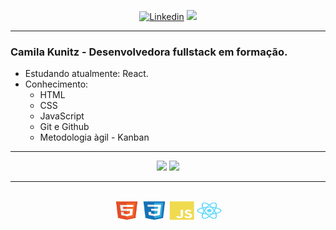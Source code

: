 <p align="center">
<a href="https://www.linkedin.com/in/camila-russo-kunitz-07a78721/"><img alt="Linkedin" src="https://img.shields.io/badge/-LinkedIn-blue?style=for-the-badge&logo=Linkedin&logoColor=white"></a>
<a href = "mailto:camila.kunitz@gmail.com"><img src="https://img.shields.io/badge/-Gmail-%23333?style=for-the-badge&logo=gmail&logoColor=white" target="_blank"></a>
</p>

<hr/>

### Camila Kunitz - Desenvolvedora fullstack em formação.
- Estudando atualmente: React.
- Conhecimento:
  - HTML
  - CSS
  - JavaScript
  - Git e Github
  - Metodologia àgil - Kanban

<hr/>

<div align="center">
  <img height="180em" src="https://github-readme-stats.vercel.app/api?username=camila-kunitz&include_all_commits=true&count_private=true&hide_border=false&hide_rank=true&show_icons=true&hide_title=true&theme=swift"/>
  <img height="180em" src="https://github-readme-stats.vercel.app/api/top-langs/?username=camila-kunitz&layout=compact&langs_count=7&hide_title=true&hide_border=false&theme=swift"/>
</div>

<hr/>

<div style="display: inline_block" align="center"><br>
  <img align="center" alt="HTML" height="30" width="40" src="https://raw.githubusercontent.com/devicons/devicon/master/icons/html5/html5-original.svg">
  <img align="center" alt="CSS" height="30" width="40" src="https://raw.githubusercontent.com/devicons/devicon/master/icons/css3/css3-original.svg">
  <img align="center" alt="JS" height="30" width="40" src="https://raw.githubusercontent.com/devicons/devicon/master/icons/javascript/javascript-plain.svg">
  <img align="center" alt="React" height="30" width="40" src="https://raw.githubusercontent.com/devicons/devicon/master/icons/react/react-original.svg">
</div>


